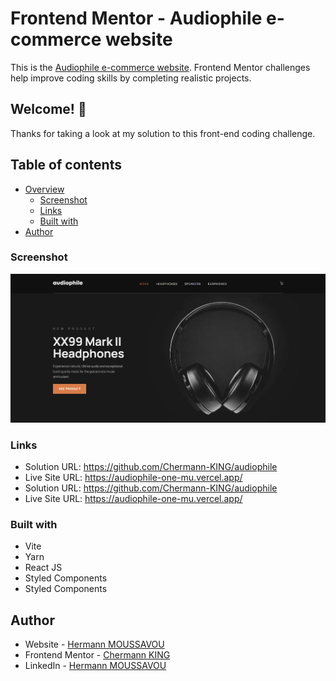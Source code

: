 # Frontend Mentor - Audiophile e-commerce website

This is the [Audiophile e-commerce website](https://www.frontendmentor.io/challenges/audiophile-ecommerce-website-C8cuSd_wx). Frontend Mentor challenges help improve coding skills by completing realistic projects.

## Welcome! 👋

Thanks for taking a look at my solution to this front-end coding challenge.

## Table of contents

- [Overview](#overview)
  - [Screenshot](#screenshot)
  - [Links](#links)
  - [Built with](#built-with)
- [Author](#author)

### Screenshot

![](./public/assets/audiophile-printscreen.png)

### Links

- Solution URL: https://github.com/Chermann-KING/audiophile
- Live Site URL: https://audiophile-one-mu.vercel.app/
- Solution URL: https://github.com/Chermann-KING/audiophile
- Live Site URL: https://audiophile-one-mu.vercel.app/

### Built with

- Vite
- Yarn
- React JS
- Styled Components
- Styled Components

## Author

- Website - [Hermann MOUSSAVOU](https://hermann-moussavou.com)
- Frontend Mentor - [Chermann KING](https://www.frontendmentor.io/profile/Chermann-KING)
- LinkedIn - [Hermann MOUSSAVOU](https://www.linkedin.com/in/hermann-moussavou)
